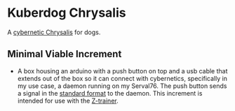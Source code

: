 # Kuberdog Chrysalis
A [cybernetic Chrysalis](https://github.com/kuberlog/chrysalis) for dogs.

## Minimal Viable Increment
- A box housing an arduino with a push button on top and a usb cable that extends out of the box so it can connect with cybernetics, specifically in my use case, a daemon running on my Serval76. The push button sends a signal in the [standard format](https://github.com/kuberlog/chrysalis#standard_format) to the daemon. This increment is intended for use with the [Z-trainer]().
